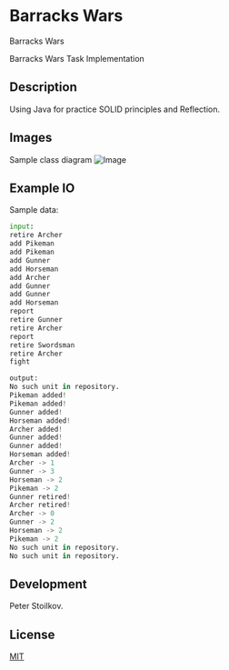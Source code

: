 # Barracks Wars
Barracks Wars

Barracks Wars Task Implementation

## Description

Using Java for practice SOLID principles and Reflection.

## Images
Sample class diagram
![Image](https://i.ibb.co/zSvy9Yt/barracks-wars.png)

## Example IO
Sample data:
```python
input:
retire Archer
add Pikeman
add Pikeman
add Gunner
add Horseman
add Archer
add Gunner
add Gunner
add Horseman
report
retire Gunner
retire Archer
report
retire Swordsman
retire Archer
fight

output:
No such unit in repository.
Pikeman added!
Pikeman added!
Gunner added!
Horseman added!
Archer added!
Gunner added!
Gunner added!
Horseman added!
Archer -> 1
Gunner -> 3
Horseman -> 2
Pikeman -> 2
Gunner retired!
Archer retired!
Archer -> 0
Gunner -> 2
Horseman -> 2
Pikeman -> 2
No such unit in repository.
No such unit in repository.

```

## Development

Peter Stoilkov.

## License

[MIT](https://choosealicense.com/licenses/mit/)

